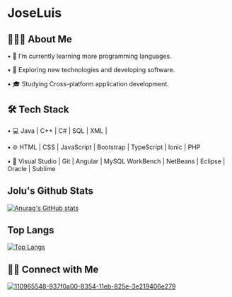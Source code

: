 # JoseLuis
## 👨🏻‍💻 About Me
•	🔭   I’m currently learning more programming languages.

•	🤔   Exploring new technologies and developing software.

•	🎓   Studying Cross-platform application development.

## 🛠 Tech Stack

•	💻   Java | C++ | C# | SQL | XML | 

•	🌐   HTML | CSS | JavaScript | Bootstrap | TypeScript | Ionic | PHP

•	🔧   Visual Studio | Git | Angular | MySQL WorkBench | NetBeans | Eclipse | Oracle | Sublime


## Jolu's Github Stats

[![Anurag's GitHub stats](https://github-readme-stats.vercel.app/api?username=jolugara&theme=tokyonight)](https://github.com/anuraghazra/github-readme-stat)

## Top Langs

[![Top Langs](https://github-readme-stats.vercel.app/api/top-langs/?username=jolugara&layout=compact&theme=tokyonight)](https://github.com/anuraghazra/github-readme-stats)


## 🤝🏻 Connect with Me
[![110965548-937f0a00-8354-11eb-825e-3e219406e279](https://user-images.githubusercontent.com/33510013/144278613-5880ddc4-3111-4499-be99-d470adebe372.png)](https://www.linkedin.com/in/jose-luis-26121b198/)

